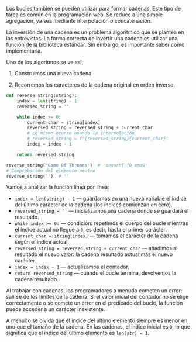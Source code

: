 
Los bucles también se pueden utilizar para formar cadenas. Este tipo de tarea es común en la programación web. Se reduce a una simple agregación, ya sea mediante interpolación o concatenación.

La inversión de una cadena es un problema algorítmico que se plantea en las entrevistas. La forma correcta de invertir una cadena es utilizar una función de la biblioteca estándar. Sin embargo, es importante saber cómo implementarla.

Uno de los algoritmos se ve así:

1. Construimos una nueva cadena.

2. Recorremos los caracteres de la cadena original en orden inverso.

```python
def reverse_string(string):
    index = len(string) - 1
    reversed_string = ''

    while index >= 0:
        current_char = string[index]
        reversed_string = reversed_string + current_char
        # Lo mismo ocurre usando la interpolación
        # reversed_string = f'{reversed_string}{current_char}'
        index = index - 1

    return reversed_string

reverse_string('Game Of Thrones')  # 'senorhT fO emaG'
# Comprobación del elemento neutro
reverse_string('')  # ''
```

Vamos a analizar la función línea por línea:

* `index = len(string) - 1` — guardamos en una nueva variable el índice del último carácter de la cadena (los índices comienzan en cero).
* `reversed_string = ''` — inicializamos una cadena donde se guardará el resultado.
* `while index >= 0:` — condición: repetimos el cuerpo del bucle mientras el índice actual no llegue a `0`, es decir, hasta el primer carácter.
* `current_char = string[index]` — tomamos el carácter de la cadena según el índice actual.
* `reversed_string = reversed_string + current_char` — añadimos al resultado el nuevo valor: la cadena resultado actual más el nuevo carácter.
* `index = index - 1` — actualizamos el contador.
* `return reversed_string` — cuando el bucle termina, devolvemos la cadena resultado.

Al trabajar con cadenas, los programadores a menudo cometen un error: salirse de los límites de la cadena. Si el valor inicial del contador no se elige correctamente o se comete un error en el predicado del bucle, la función puede acceder a un carácter inexistente.

A menudo se olvida que el índice del último elemento siempre es menor en uno que el tamaño de la cadena. En las cadenas, el índice inicial es `0`, lo que significa que el índice del último elemento es `len(str) - 1`.
